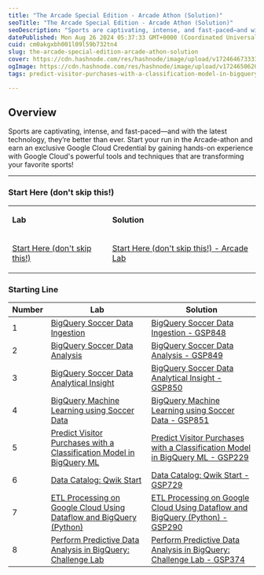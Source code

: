 ```yaml
---
title: "The Arcade Special Edition - Arcade Athon (Solution)"
seoTitle: "The Arcade Special Edition - Arcade Athon (Solution)"
seoDescription: "Sports are captivating, intense, and fast-paced—and with the latest technology, they’re better than ever. Start your run in the Arcade-athon and earn an exc"
datePublished: Mon Aug 26 2024 05:37:33 GMT+0000 (Coordinated Universal Time)
cuid: cm0akgxbh001l09l59b732tn4
slug: the-arcade-special-edition-arcade-athon-solution
cover: https://cdn.hashnode.com/res/hashnode/image/upload/v1724646733337/d10f8334-c9d1-4358-ae74-0f1304830386.jpeg
ogImage: https://cdn.hashnode.com/res/hashnode/image/upload/v1724650620587/0c061ce4-d789-4f9a-ad3f-bad8c3270c92.jpeg
tags: predict-visitor-purchases-with-a-classification-model-in-bigquery-ml-gsp229, bigquery-soccer-data-ingestion-gsp848, bigquery-soccer-data-analysis-gsp849, bigquery-soccer-data-analytical-insight-gsp850, bigquery-machine-learning-using-soccer-data-gsp851, the-arcade-athon, the-arcade-special-edition-arcade-athon-solution, the-arcade-special-edition, the-arcade-athon-solution, bigquery-soccer-data-ingestion, bigquery-soccer-data-analysis, bigquery-soccer-data-analytical-insight, bigquery-machine-learning-using-soccer-data, predict-visitor-purchases-with-a-classification-model-in-bigquery-ml, data-catalog-qwik-start

---
```


## Overview

Sports are captivating, intense, and fast-paced—and with the latest technology, they’re better than ever. Start your run in the Arcade-athon and earn an exclusive Google Cloud Credential by gaining hands-on experience with Google Cloud's powerful tools and techniques that are transforming your favorite sports!

---

### Start Here (don't skip this!)

<table><tbody><tr><td colspan="1" rowspan="1"><p><strong>Lab</strong></p></td><td colspan="1" rowspan="1"><p><strong>Solution</strong></p></td></tr><tr><td colspan="1" rowspan="1"><p><a target="_blank" rel="noopener noreferrer nofollow" href="https://www.cloudskillsboost.google/games/5414/labs/35095" style="pointer-events: none">Start Here (don't skip this!)</a></p></td><td colspan="1" rowspan="1"><p><a target="_blank" rel="noopener noreferrer nofollow" href="https://eplus.dev/start-here-dont-skip-this-arcade-lab" style="pointer-events: none">Start Here (don't skip this!) - Arcade Lab</a></p></td></tr></tbody></table>

### Starting Line

| Number | Lab | Solution |
| --- | --- | --- |
| 1 | [BigQuery Soccer Data Ingestion](https://www.cloudskillsboost.google/games/5414/labs/35096) | [BigQuery Soccer Data Ingestion - GSP848](https://eplus.dev/bigquery-soccer-data-ingestion-gsp848) |
| 2 | [BigQuery Soccer Data Analysis](https://www.cloudskillsboost.google/games/5414/labs/35097) | [BigQuery Soccer Data Analysis - GSP849](https://eplus.dev/bigquery-soccer-data-analysis-gsp849) |
| 3 | [BigQuery Soccer Data Analytical Insight](https://www.cloudskillsboost.google/games/5414/labs/35098) | [BigQuery Soccer Data Analytical Insight - GSP850](https://eplus.dev/bigquery-soccer-data-analytical-insight-gsp850) |
| 4 | [BigQuery Machine Learning using Soccer Data](https://www.cloudskillsboost.google/games/5414/labs/35099) | [BigQuery Machine Learning using Soccer Data - GSP851](https://eplus.dev/bigquery-machine-learning-using-soccer-data-gsp851) |
| 5 | [Predict Visitor Purchases with a Classification Model in BigQuery ML](https://www.cloudskillsboost.google/games/5414/labs/35100) | [Predict Visitor Purchases with a Classification Model in BigQuery ML - GSP229](https://eplus.dev/predict-visitor-purchases-with-a-classification-model-in-bigquery-ml-gsp229) |
| 6 | [Data Catalog: Qwik Start](https://www.cloudskillsboost.google/games/5414/labs/35101) | [Data Catalog: Qwik Start - GSP729](https://eplus.dev/data-catalog-qwik-start-gsp729) |
| 7 | [ETL Processing on Google Cloud Using Dataflow and BigQuery (Python)](https://www.cloudskillsboost.google/games/5414/labs/35102) | [ETL Processing on Google Cloud Using Dataflow and BigQuery (Python) - GSP290](https://eplus.dev/etl-processing-on-google-cloud-using-dataflow-and-bigquery-python-gsp290) |
| 8 | [Perform Predictive Data Analysis in BigQuery: Challenge Lab](https://www.cloudskillsboost.google/games/5414/labs/35103) | [Perform Predictive Data Analysis in BigQuery: Challenge Lab - GSP374](https://eplus.dev/perform-predictive-data-analysis-in-bigquery-challenge-lab-gsp374) |